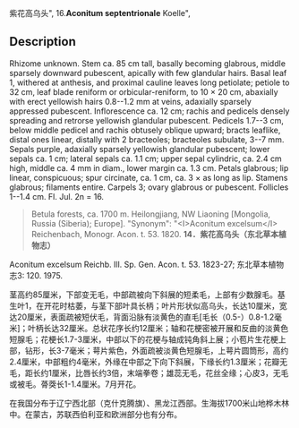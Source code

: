 紫花高乌头",
16.**Aconitum septentrionale** Koelle",

## Description
Rhizome unknown. Stem ca. 85 cm tall, basally becoming glabrous, middle sparsely downward pubescent, apically with few glandular hairs. Basal leaf 1, withered at anthesis, and proximal cauline leaves long petiolate; petiole to 32 cm, leaf blade reniform or orbicular-reniform, to 10 × 20 cm, abaxially with erect yellowish hairs 0.8--1.2 mm at veins, adaxially sparsely appressed pubescent. Inflorescence ca. 12 cm; rachis and pedicels densely spreading and retrorse yellowish glandular pubescent. Pedicels 1.7--3 cm, below middle pedicel and rachis obtusely oblique upward; bracts leaflike, distal ones linear, distally with 2 bracteoles; bracteoles subulate, 3--7 mm. Sepals purple, adaxially sparsely yellowish glandular pubescent; lower sepals ca. 1 cm; lateral sepals ca. 1.1 cm; upper sepal cylindric, ca. 2.4 cm high, middle ca. 4 mm in diam., lower margin ca. 1.3 cm. Petals glabrous; lip linear, conspicuous; spur circinate, ca. 1 cm, ca. 3 × as long as lip. Stamens glabrous; filaments entire. Carpels 3; ovary glabrous or pubescent. Follicles 1--1.4 cm. Fl. Jul. 2n = 16.

> Betula forests, ca. 1700 m. Heilongjiang, NW Liaoning [Mongolia, Russia (Siberia); Europe].
  "Synonym": "&lt;I&gt;Aconitum excelsum&lt;/I&gt; Reichenbach, Monogr. Acon. t. 53. 1820.
**14．紫花高乌头（东北草本植物志）**

Aconitum excelsum Reichb. Ill. Sp. Gen. Acon. t. 53. 1823-27; 东北草本植物志3: 120. 1975.

茎高约85厘米，下部变无毛，中部疏被向下斜展的短柔毛，上部有少数腺毛。基生叶1，在开花时枯萎，与茎下部叶具长柄；叶片形状似高乌头，长达10厘米，宽达20厘米，表面疏被短伏毛，背面沿脉有淡黄色的直毛[毛长（0.5-）0.8-1.2毫米]；叶柄长达32厘米。总状花序长约12厘米；轴和花梗密被开展和反曲的淡黄色短腺毛；花梗长1.7-3厘米，中部以下的花梗与轴成钝角斜上展；小苞片生花梗上部，钻形，长3-7毫米；萼片紫色，外面疏被淡黄色短腺毛，上萼片圆筒形，高约2.4厘米，中部粗约4毫米，外缘在中部之下向下斜展，下缘长约1.3厘米；花瓣无毛，距长约1厘米，比唇长约3倍，末端拳卷；雄蕊无毛，花丝全缘；心皮3，无毛或被毛。蓇葖长1-1.4厘米。7月开花。

在我国分布于辽宁西北部（克什克腾旗）、黑龙江西部。生海拔1700米山地桦木林中。在蒙古，苏联西伯利亚和欧洲部分也有分布。
